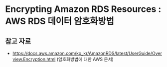 # Encrypting Amazon RDS Resources : AWS RDS 데이터 암호화방법

## 참고 자료
- https://docs.aws.amazon.com/ko_kr/AmazonRDS/latest/UserGuide/Overview.Encryption.html (암호화방법에 대한 AWS 문서)




